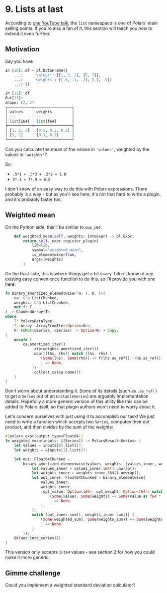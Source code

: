 # 9. Lists at last

According to [one YouTube talk](https://youtu.be/u5mIDz5ldmI?si=4AtnyyAwdVk33bYu),
the `list` namespace is one of Polars' main selling points.
If you're also a fan of it, this section will teach you how to extend it even further.

## Motivation

Say you have
```python
In [10]: df = pl.DataFrame({
    ...:     'values': [[1, 3, 2], [5, 7]],
    ...:     'weights': [[.5, .3, .2], [.1, .9]]
    ...: })

In [11]: df
Out[11]:
shape: (2, 2)
┌───────────┬─────────────────┐
│ values    ┆ weights         │
│ ---       ┆ ---             │
│ list[i64] ┆ list[f64]       │
╞═══════════╪═════════════════╡
│ [1, 3, 2] ┆ [0.5, 0.3, 0.2] │
│ [5, 7]    ┆ [0.1, 0.9]      │
└───────────┴─────────────────┘
```

Can you calculate the mean of the values in `'values'`, weighted by the values in `'weights'`?

So:

- `.5*1 + .3*3 + .2*2 = 1.8`
- `5*.1 + 7*.9 = 6.8`

I don't know of an easy way to do this with Polars expressions. There probably is a way - but
as you'll see here, it's not that hard to write a plugin, and it's probably faster too.

## Weighted mean

On the Python side, this'll be similar to `sum_i64`:

```python
    def weighted_mean(self, weights: IntoExpr) -> pl.Expr:
        return self._expr.register_plugin(
            lib=lib,
            symbol="weighted_mean",
            is_elementwise=True,
            args=[weights]
        )
```

On the Rust side, this is where things get a bit scary. I don't know of any existing easy
convenience function to do this, so I'll provide you with one here:

```rust
fn binary_amortized_elementwise<'a, T, K, F>(
    ca: &'a ListChunked,
    weights: &'a ListChunked,
    mut f: F,
) -> ChunkedArray<T>
where
    T: PolarsDataType,
    T::Array: ArrayFromIter<Option<K>>,
    F: FnMut(&Series, &Series) -> Option<K> + Copy,
{
    unsafe {
        ca.amortized_iter()
            .zip(weights.amortized_iter())
            .map(|(lhs, rhs)| match (lhs, rhs) {
                (Some(lhs), Some(rhs)) => f(lhs.as_ref(), rhs.as_ref()),
                _ => None,
            })
            .collect_ca(ca.name())
    }
}
```
Don't worry about understanding it.
Some of its details (such as `.as_ref()` to get a `Series` out of an `UnstableSeries`) are arguably
implementation details. Hopefully a more generic version of this utility like this can be added to
Polars itself, so that plugin authors won't need to worry about it.

Let's concern ourselves with just using it to accomplish our task!
We just need to write a function which accepts two `Series`, computes their dot product, and then
divides by the sum of the weights:

```rust
#[polars_expr(output_type=Float64)]
fn weighted_mean(inputs: &[Series]) -> PolarsResult<Series> {
    let values = inputs[0].list()?;
    let weights = &inputs[1].list()?;

    let out: Float64Chunked =
        binary_amortized_elementwise(values, weights, |values_inner, weights_inner| {
            let values_inner = values_inner.i64().unwrap();
            let weights_inner = weights_inner.f64().unwrap();
            let out_inner: Float64Chunked = binary_elementwise(
                values_inner,
                weights_inner,
                |opt_value: Option<i64>, opt_weight: Option<f64>| match (opt_value, opt_weight) {
                    (Some(value), Some(weight)) => Some(value as f64 * weight),
                    _ => None,
                },
            );
            match (out_inner.sum(), weights_inner.sum()) {
                (Some(weighted_sum), Some(weights_sum)) => Some(weighted_sum / weights_sum),
                _ => None,
            }
        });
    Ok(out.into_series())
}
```
This version only accepts `Int64` values - see section 2 for how you could make it more
generic.

## Gimme challenge

Could you implement a weighted standard deviation calculator?
